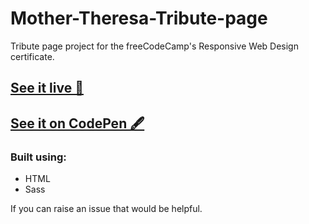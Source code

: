 # Mother-Theresa-Tribute-page

Tribute page project for the freeCodeCamp's Responsive Web Design certificate. <br>

## [See it live 📡](https://farispalayi.github.io/Mother-Theresa-Tribute-page/)

## [See it on CodePen 🖋](https://codepen.io/farispalayi/embed/eYBjXvy?default-tab=&theme-id=)<br>

### Built using:

- HTML
- Sass

If you can raise an issue that would be helpful.
